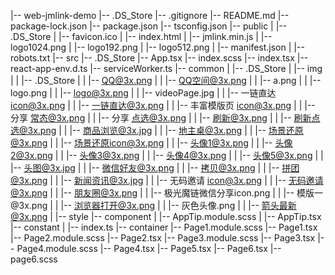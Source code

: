 |-- web-jmlink-demo
    |-- .DS_Store
    |-- .gitignore
    |-- README.md
    |-- package-lock.json
    |-- package.json
    |-- tsconfig.json
    |-- public
    |   |-- .DS_Store
    |   |-- favicon.ico
    |   |-- index.html
    |   |-- jmlink.min.js
    |   |-- logo1024.png
    |   |-- logo192.png
    |   |-- logo512.png
    |   |-- manifest.json
    |   |-- robots.txt
    |-- src
        |-- .DS_Store
        |-- App.tsx
        |-- index.scss
        |-- index.tsx
        |-- react-app-env.d.ts
        |-- serviceWorker.ts
        |-- common
        |   |-- .DS_Store
        |   |-- img
        |   |   |-- .DS_Store
        |   |   |-- QQ@3x.png
        |   |   |-- QQ空间@3x.png
        |   |   |-- a.png
        |   |   |-- logo.png
        |   |   |-- logo@3x.png
        |   |   |-- videoPage.jpg
        |   |   |-- 一链直达 icon@3x.png
        |   |   |-- 一链直达@3x.png
        |   |   |-- 丰富模版页 icon@3x.png
        |   |   |-- 分享 常态@3x.png
        |   |   |-- 分享 点选@3x.png
        |   |   |-- 刷新@3x.png
        |   |   |-- 刷新点选@3x.png
        |   |   |-- 商品浏览@3x.jpg
        |   |   |-- 地主桌@3x.png
        |   |   |-- 场景还原@3x.png
        |   |   |-- 场景还原icon@3x.png
        |   |   |-- 头像1@3x.png
        |   |   |-- 头像2@3x.png
        |   |   |-- 头像3@3x.png
        |   |   |-- 头像4@3x.png
        |   |   |-- 头像5@3x.png
        |   |   |-- 头图@3x.jpg
        |   |   |-- 微信好友@3x.png
        |   |   |-- 拷贝@3x.png
        |   |   |-- 拼团@3x.png
        |   |   |-- 新闻资讯@3x.jpg
        |   |   |-- 无码邀请 icon@3x.png
        |   |   |-- 无码邀请@3x.png
        |   |   |-- 朋友圈@3x.png
        |   |   |-- 极光魔链微信分享icon.png
        |   |   |-- 模版一 @3x.png
        |   |   |-- 浏览器打开@3x.png
        |   |   |-- 灰色头像.png
        |   |   |-- 箭头最新@3x.png
        |   |-- style
        |-- component
        |   |-- AppTip.module.scss
        |   |-- AppTip.tsx
        |-- constant
        |   |-- index.ts
        |-- container
            |-- Page1.module.scss
            |-- Page1.tsx
            |-- Page2.module.scss
            |-- Page2.tsx
            |-- Page3.module.scss
            |-- Page3.tsx
            |-- Page4.module.scss
            |-- Page4.tsx
            |-- Page5.tsx
            |-- Page6.tsx
            |-- page6.scss
